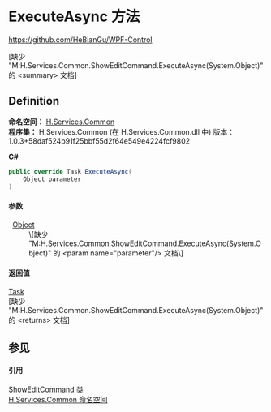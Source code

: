 # ExecuteAsync 方法
https://github.com/HeBianGu/WPF-Control

\[缺少 "M:H.Services.Common.ShowEditCommand.ExecuteAsync(System.Object)" 的 &lt;summary&gt; 文档\]



## Definition
**命名空间：** <a href="b9cdd84f-6623-a51a-f53b-465103ced202">H.Services.Common</a>  
**程序集：** H.Services.Common (在 H.Services.Common.dll 中) 版本：1.0.3+58daf524b91f25bbf55d2f64e549e4224fcf9802

**C#**
``` C#
public override Task ExecuteAsync(
	Object parameter
)
```



#### 参数
<dl><dt>  <a href="https://learn.microsoft.com/dotnet/api/system.object" target="_blank" rel="noopener noreferrer">Object</a></dt><dd>\[缺少 "M:H.Services.Common.ShowEditCommand.ExecuteAsync(System.Object)" 的 &lt;param name="parameter"/&gt; 文档\]</dd></dl>

#### 返回值
<a href="https://learn.microsoft.com/dotnet/api/system.threading.tasks.task" target="_blank" rel="noopener noreferrer">Task</a>  
\[缺少 "M:H.Services.Common.ShowEditCommand.ExecuteAsync(System.Object)" 的 &lt;returns&gt; 文档\]

## 参见


#### 引用
<a href="cd476f0c-e09e-45df-7426-a06acc73b706">ShowEditCommand 类</a>  
<a href="b9cdd84f-6623-a51a-f53b-465103ced202">H.Services.Common 命名空间</a>  
